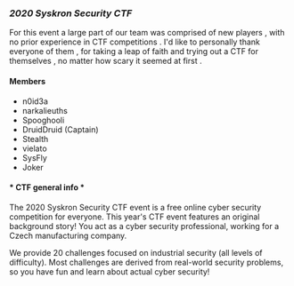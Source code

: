 ### *2020 Syskron Security CTF*

For this event a large part of our team was comprised of new players , with no prior experience in 
CTF competitions . I'd like to personally thank everyone of them , for taking a leap of faith and
trying out a CTF for themselves , no matter how scary it seemed at first .

   ####   Members

  - n0id3a 
  - narkalieuths 
  - Spooghooli 
  - DruidDruid (Captain)
  - Stealth 
  - vielato 
  - SysFly 
  - Joker
  
  
  
  
#### * CTF general info * 

The 2020 Syskron Security CTF event is a free online cyber security competition for everyone. This year's 
CTF event features an original background story! You act as a cyber security professional, working
for a Czech manufacturing company.

We provide 20 challenges focused on industrial security (all levels of difficulty).
Most challenges are derived from real-world security problems, so you have fun
and learn about actual cyber security!  
